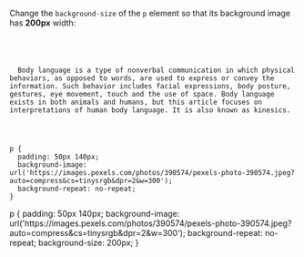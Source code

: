 Change the `background-size` of the `p` element so that its background image has **200px** width:

<codeblock language="css" type="exercise" testMode="fixedInput">
<code>
<panel language="html">
<p>
  Body language is a type of nonverbal communication in which physical behaviors, as opposed to words, are used to express or convey the information. Such behavior includes facial expressions, body posture, gestures, eye movement, touch and the use of space. Body language exists in both animals and humans, but this article focuses on interpretations of human body language. It is also known as kinesics.
</p>
</panel>
<panel language="css">
p {
  padding: 50px 140px;
  background-image: url('https://images.pexels.com/photos/390574/pexels-photo-390574.jpeg?auto=compress&cs=tinysrgb&dpr=2&w=300');
  background-repeat: no-repeat;
}
</panel>
</code>

<solution>
p {
  padding: 50px 140px;
  background-image: url('https://images.pexels.com/photos/390574/pexels-photo-390574.jpeg?auto=compress&cs=tinysrgb&dpr=2&w=300');
  background-repeat: no-repeat;
  background-size: 200px;
}
</solution>
</codeblock>